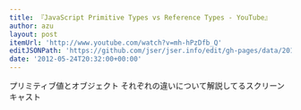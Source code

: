 ```yaml
---
title: 『JavaScript Primitive Types vs Reference Types - YouTube』
author: azu
layout: post
itemUrl: 'http://www.youtube.com/watch?v=mh-hPzDfb_Q'
editJSONPath: 'https://github.com/jser/jser.info/edit/gh-pages/data/2012/05/index.json'
date: '2012-05-24T20:32:00+00:00'
---
```

プリミティブ値とオブジェクト それぞれの違いについて解説してるスクリーンキャスト
